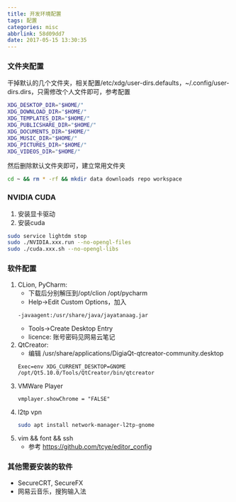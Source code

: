 ```yaml
---
title: 开发环境配置
tags: 配置
categories: misc
abbrlink: 58d09dd7
date: 2017-05-15 13:30:35
---
```


### 文件夹配置
干掉默认的几个文件夹，相关配置/etc/xdg/user-dirs.defaults，~/.config/user-dirs.dirs，只需修改个人文件即可，参考配置
```bash
XDG_DESKTOP_DIR="$HOME/"
XDG_DOWNLOAD_DIR="$HOME/"
XDG_TEMPLATES_DIR="$HOME/"
XDG_PUBLICSHARE_DIR="$HOME/"
XDG_DOCUMENTS_DIR="$HOME/"
XDG_MUSIC_DIR="$HOME/"
XDG_PICTURES_DIR="$HOME/"
XDG_VIDEOS_DIR="$HOME/"
```
然后删除默认文件夹即可，建立常用文件夹
```bash
cd ~ && rm * -rf && mkdir data downloads repo workspace
```

### NVIDIA CUDA
1. 安装显卡驱动
2. 安装cuda
```bash
sudo service lightdm stop
sudo ./NVIDIA.xxx.run --no-opengl-files
sudo ./cuda.xxx.sh --no-opengl-libs
```

###  软件配置
1. CLion, PyCharm: 
    * 下载后分别解压到/opt/clion /opt/pycharm
    * Help->Edit Custom Options，加入
    ```
    -javaagent:/usr/share/java/jayatanaag.jar
    ```
    * Tools->Create Desktop Entry
    * licence: 账号密码见网易云笔记
2. QtCreator:
    * 编辑 /usr/share/applications/DigiaQt-qtcreator-community.desktop
    ```
    Exec=env XDG_CURRENT_DESKTOP=GNOME /opt/Qt5.10.0/Tools/QtCreator/bin/qtcreator
    ```
3. VMWare Player
    ```
    vmplayer.showChrome = "FALSE"
    ```
4. l2tp vpn
    ```bash
    sudo apt install network-manager-l2tp-gnome
    ```
5. vim && font && ssh
    * 参考 https://github.com/tcye/editor_config
    
### 其他需要安装的软件
* SecureCRT, SecureFX
* 网易云音乐，搜狗输入法
